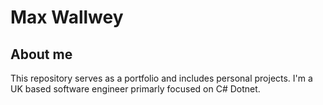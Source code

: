 # Max Wallwey

## About me
This repository serves as a portfolio and includes personal projects. I'm a UK based software engineer primarly focused on C# Dotnet.